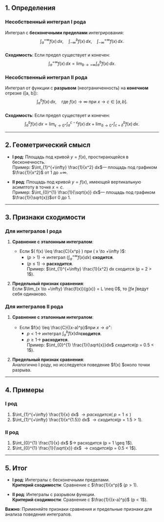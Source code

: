 	

## 1. **Определения**
### **Несобственный интеграл I рода**
Интеграл с **бесконечными пределами** интегрирования:  
$$
\int_{a}^{+\infty} f(x) \, dx, \quad \int_{-\infty}^{b} f(x) \, dx, \quad \int_{-\infty}^{+\infty} f(x) \, dx.
$$  
**Сходимость**: Если предел существует и конечен:  
$$
\int_{a}^{+\infty} f(x) \, dx = \lim_{b \to +\infty} \int_{a}^{b} f(x) \, dx.
$$

### **Несобственный интеграл II рода**
Интеграл от функции с **разрывом** (неограниченность) на **конечном** отрезке \([a, b]\):  
$$
\int_{a}^{b} f(x) \, dx, \quad \text{где } f(x) \to \infty \text{ при } x \to c \in [a, b].
$$  
**Сходимость**: Если предел существует и конечен:  
$$
\int_{a}^{b} f(x) \, dx = \lim_{\epsilon \to 0^+} \int_{a}^{c-\epsilon} f(x) \, dx + \lim_{\delta \to 0^+} \int_{c+\delta}^{b} f(x) \, dx.
$$

---

## 2. **Геометрический смысл**
- **I род**: Площадь под кривой $y = f(x)$, простирающейся в бесконечность.  
  Пример: $\int_{1}^{+\infty} \frac{1}{x^2} dx$— площадь под графиком $\frac{1}{x^2}$ от 1 до $+\infty$.

- **II род**: Площадь под кривой $y = f(x)$, имеющей вертикальную асимптоту в точке $x = c$.  
  Пример: $\int_{0}^{1} \frac{1}{\sqrt{x}} dx$— площадь под графиком $\frac{1}{\sqrt{x}}$от 0 до 1.

---

## 3. **Признаки сходимости**
### **Для интегралов I рода**
1. **Сравнение с эталонным интегралом**:  
   - Если $( f(x) \leq \frac{C}{x^p} ) при ( x \to +\infty )$:  
     - $( p > 1 )$ → интеграл $( \int_{a}^{+\infty} f(x) dx )$ **сходится**.  
     - $( p \leq 1 )$ → **расходится**.  
   Пример: $\int_{1}^{+\infty} \frac{1}{x^2} dx сходится (p = 2 > 1$).

2. **Предельный признак сравнения**:  
   Если $\lim_{x \to +\infty} \frac{f(x)}{g(x)} = L \neq 0$, то $\int f$и $\int$ведут себя одинаково.

### **Для интегралов II рода**
1. **Сравнение с эталонным интегралом**:  
   - Если $f(x) \leq \frac{C}{(x-a)^p}$при $x \to a^+$:  
     - $p < 1$→ интеграл $\int_{a}^{b} f(x) dx$**сходится**.  
     - $p \geq 1$→ **расходится**.  
   Пример: $\int_{0}^{1} \frac{1}{\sqrt{x}}dx$ $сходится ($p = 0.5 < 1$).

2. **Предельный признак сравнения**:  
   Аналогично I роду, но исследуется поведение $f(x) $около точки разрыва.

---

## 4. **Примеры**
### **I род**  
1. $\int_{1}^{+\infty} \frac{1}{x} dx$ $→ расходится ($ $p = 1 \leq)$
2. $\int_{1}^{+\infty} \frac{1}{x^{1.5}} dx$ $→ сходится ($$p = 1.5 > 1$).  

### **II род**  
1. $\int_{0}^{1} \frac{1}{x} dx$ $→ расходится $($p = 1 \geq 1$).  
2. $\int_{0}^{1} \frac{1}{\sqrt{x}} dx$ $→ сходится ($p = 0.5 < 1$).  

---

## 5. **Итог**
- **I род**: Интегралы с бесконечными пределами.  
  **Критерий сходимости**: Сравнение с $\frac{1}{x^p}$ $(p > 1$).  

- **II род**: Интегралы с разрывом функции.  
  **Критерий сходимости**: Сравнение с $\frac{1}{(x-a)^p}$ $($p < 1$).  

**Важно**: Применяйте признаки сравнения и предельные признаки для анализа поведения интегралов.